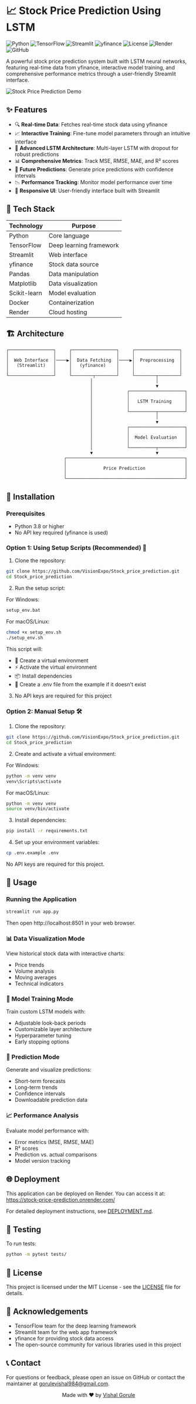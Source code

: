 # 📈 Stock Price Prediction Using LSTM
![Python](https://img.shields.io/badge/Python-3.8%2B-blue)
![TensorFlow](https://img.shields.io/badge/TensorFlow-2.12%2B-orange)
![Streamlit](https://img.shields.io/badge/Streamlit-1.22.0-red)
![yfinance](https://img.shields.io/badge/yfinance-API-green)
![License](https://img.shields.io/badge/License-MIT-yellow)
![Render](https://img.shields.io/badge/Render-Deployment-lightgrey)
![GitHub](https://img.shields.io/badge/GitHub-Repository-lightblue)

A powerful stock price prediction system built with LSTM neural networks, featuring real-time data from yfinance, interactive model training, and comprehensive performance metrics through a user-friendly Streamlit interface.

![Stock Price Prediction Demo](docs/images/demo.png)

## ✨ Features

- 🔍 **Real-time Data**: Fetches real-time stock data using yfinance
- 📈 **Interactive Training**: Fine-tune model parameters through an intuitive interface
- 🤖 **Advanced LSTM Architecture**: Multi-layer LSTM with dropout for robust predictions
- 📊 **Comprehensive Metrics**: Track MSE, RMSE, MAE, and R² scores
- 🎯 **Future Predictions**: Generate price predictions with confidence intervals
- 📉 **Performance Tracking**: Monitor model performance over time
- 📱 **Responsive UI**: User-friendly interface built with Streamlit

## 🚀 Tech Stack

| Technology | Purpose |
|------------|---------|
| Python | Core language |
| TensorFlow | Deep learning framework |
| Streamlit | Web interface |
| yfinance | Stock data source |
| Pandas | Data manipulation |
| Matplotlib | Data visualization |
| Scikit-learn | Model evaluation |
| Docker | Containerization |
| Render | Cloud hosting |

## 🏗️ Architecture

```
┌─────────────────┐     ┌─────────────────┐     ┌─────────────────┐
│                 │     │                 │     │                 │
│  Web Interface  │────▶│  Data Fetching  │────▶│  Preprocessing  │
│   (Streamlit)   │     │   (yfinance)    │     │                 │
│                 │     │                 │     │                 │
└─────────────────┘     └────────┬────────┘     └────────┬────────┘
                                │                        │
                                │                        ▼
                                │             ┌─────────────────────┐
                                │             │                     │
                                │             │   LSTM Training     │
                                │             │                     │
                                │             └──────────┬──────────┘
                                │                        │
                                │                        ▼
                                │             ┌─────────────────────┐
                                │             │                     │
                                │             │  Model Evaluation   │
                                │             │                     │
                                │             └──────────┬──────────┘
                                ▼                        ▼
                      ┌─────────────────────────────────────────────┐
                      │                                             │
                      │              Price Prediction               │
                      │                                             │
                      └─────────────────────────────────────────────┘
```

## 🔧 Installation

### Prerequisites

- Python 3.8 or higher
- No API key required (yfinance is used)

### Option 1: Using Setup Scripts (Recommended) 🚀

1. Clone the repository:
```bash
git clone https://github.com/VisionExpo/Stock_price_prediction.git
cd Stock_price_prediction
```

2. Run the setup script:

For Windows:
```bash
setup_env.bat
```

For macOS/Linux:
```bash
chmod +x setup_env.sh
./setup_env.sh
```

This script will:
- 🔨 Create a virtual environment
- ⚡ Activate the virtual environment
- 📦 Install dependencies
- 🔑 Create a .env file from the example if it doesn't exist

3. No API keys are required for this project

### Option 2: Manual Setup 🛠️

1. Clone the repository:
```bash
git clone https://github.com/VisionExpo/Stock_price_prediction.git
cd Stock_price_prediction
```

2. Create and activate a virtual environment:

For Windows:
```bash
python -m venv venv
venv\Scripts\activate
```

For macOS/Linux:
```bash
python -m venv venv
source venv/bin/activate
```

3. Install dependencies:
```bash
pip install -r requirements.txt
```

4. Set up your environment variables:
```bash
cp .env.example .env
```
No API keys are required for this project.

## 🚀 Usage

### Running the Application

```bash
streamlit run app.py
```

Then open http://localhost:8501 in your web browser.

### 📊 Data Visualization Mode

View historical stock data with interactive charts:
- Price trends
- Volume analysis
- Moving averages
- Technical indicators

### 🧠 Model Training Mode

Train custom LSTM models with:
- Adjustable look-back periods
- Customizable layer architecture
- Hyperparameter tuning
- Early stopping options

### 🔮 Prediction Mode

Generate and visualize predictions:
- Short-term forecasts
- Long-term trends
- Confidence intervals
- Downloadable prediction data

### 📈 Performance Analysis

Evaluate model performance with:
- Error metrics (MSE, RMSE, MAE)
- R² scores
- Prediction vs. actual comparisons
- Model version tracking

## 🌐 Deployment

This application can be deployed on Render. You can access it at: https://stock-price-prediction.onrender.com/

For detailed deployment instructions, see [DEPLOYMENT.md](DEPLOYMENT.md).

## 🧪 Testing

To run tests:

```bash
python -m pytest tests/
```

## 📝 License

This project is licensed under the MIT License - see the [LICENSE](LICENSE) file for details.

## 🙏 Acknowledgements

- TensorFlow team for the deep learning framework
- Streamlit team for the web app framework
- yfinance for providing stock data access
- The open-source community for various libraries used in this project

## 📞 Contact

For questions or feedback, please open an issue on GitHub or contact the maintainer at gorulevishal984@gmail.com.

<div align="center">

Made with ❤️ by [Vishal Gorule](https://github.com/VisionExpo)

</div>
